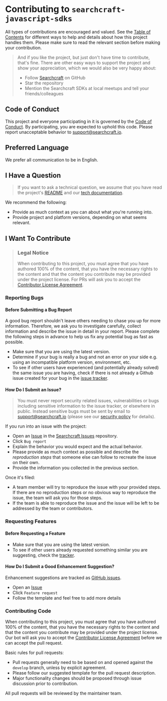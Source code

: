 # Contributing to `searchcraft-javascript-sdks`

All types of contributions are encouraged and valued. See the [Table of Contents](#table-of-contents) for different ways to help and details about how this project handles them. Please make sure to read the relevant section before making your contribution.

> And if you like the project, but just don't have time to contribute, that's fine. There are other easy ways to support the project and show your appreciation, which we would also be very happy about:
> - Follow [Searchcraft](https://github.com/searchcraft-inc) on GitHub
> - Star the repository
> - Mention the Searchcraft SDKs at local meetups and tell your friends/colleagues

## Code of Conduct

This project and everyone participating in it is governed by the
[Code of Conduct](CODE_OF_CONDUCT.md).
By participating, you are expected to uphold this code. Please report unacceptable behavior to [support@searchcraft.io](mailto:support@searchcraft.io).

## Preferred Language

We prefer all communication to be in English.

## I Have a Question

> If you want to ask a technical question, we assume that you have read the project's [README](./README.md) and our [tech documentation](https://docs.searchcraft.io/).

We recommend the following:

- Provide as much context as you can about what you're running into.
- Provide project and platform versions, depending on what seems relevant.

## I Want To Contribute

> ### Legal Notice
> When contributing to this project, you must agree that you have authored 100% of the content, that you have the necessary rights to the content and that the content you contribute may be provided under the project license. For PRs will ask you to accept the [Contributor License Agreement](./CLA.md).

### Reporting Bugs

#### Before Submitting a Bug Report

A good bug report shouldn't leave others needing to chase you up for more information. Therefore, we ask you to investigate carefully, collect information and describe the issue in detail in your report. Please complete the following steps in advance to help us fix any potential bug as fast as possible.

- Make sure that you are using the latest version.
- Determine if your bug is really a bug and not an error on your side e.g. using an incompatible platform version, environment, etc.
- To see if other users have experienced (and potentially already solved) the same issue you are having, check if there is not already a Github issue created for your bug in the [issue tracker](https://github.com/searchcraft-inc/searchcraft-issues/issues?q=label%3Abug).

#### How Do I Submit an Issue?

> You must never report security related issues, vulnerabilities or bugs including sensitive information to the issue tracker, or elsewhere in public. Instead sensitive bugs must be sent by email to [support@searchcraft.io](support@searchcraft.io) (please see our [security policy](https://github.com/searchcraft-inc/searchcraft-issues/blob/main/SECURITY.md) for details).

If you run into an issue with the project:

- Open an [Issue](https://github.com/searchcraft-inc/searchcraft-issues/issues/new/choose) in the [Searchcraft Issues](https://github.com/searchcraft-inc/searchcraft-issues/issues) repository.
- Click `Bug report`
- Explain the behavior you would expect and the actual behavior.
- Please provide as much context as possible and describe the *reproduction steps* that someone else can follow to recreate the issue on their own.
- Provide the information you collected in the previous section.

Once it's filed:

- A team member will try to reproduce the issue with your provided steps. If there are no reproduction steps or no obvious way to reproduce the issue, the team will ask you for those steps.
- If the team is able to reproduce the issue and the issue will be left to be addressed by the team or contributors.

### Requesting Features

#### Before Requesting a Feature

- Make sure that you are using the latest version.
- To see if other users already requested something similar you are suggesting, check the [tracker](https://github.com/searchcraft-inc/searchcraft-issues/issues?q=label%3Aenhancement).

#### How Do I Submit a Good Enhancement Suggestion?

Enhancement suggestions are tracked as [GitHub issues](https://github.com/searchcraft-inc/searchcraft-issues/issues/new/choose).

- Open an [Issue](ttps://github.com/searchcraft-inc/searchcraft-issues/issues/new/choose)
- Click `Feature request`
- Follow the template and feel free to add more details

### Contributing Code
When contributing to this project, you must agree that you have authored 100% of the content, that you have the necessary rights to the content and that the content you contribute may be provided under the project license. Our bot will ask you to accept the [Contributor License Agreement](./CLA.md) before we can accept the pull request.

Basic rules for pull requests:
- Pull requests generally need to be based on and opened against the `develop` branch, unless by explicit agreement.
- Please follow our suggested template for the pull request description.
- Major functionality changes should be proposed through issue discussion prior to contribution.

All pull requests will be reviewed by the maintainer team.
